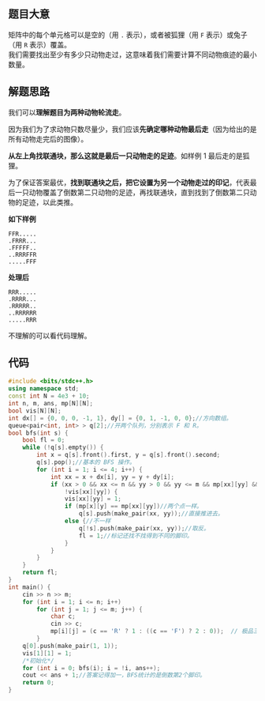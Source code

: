 ## 题目大意

矩阵中的每个单元格可以是空的（用 `.` 表示），或者被狐狸（用 `F` 表示）或兔子（用 `R` 表示）覆盖。\
我们需要找出至少有多少只动物走过，这意味着我们需要计算不同动物痕迹的最小数量。

## 解题思路

我们可以**理解题目为两种动物轮流走**。

因为我们为了求动物只数尽量少，我们应该**先确定哪种动物最后走**（因为给出的是所有动物走完后的图像）。

**从左上角找联通块，那么这就是最后一只动物走的足迹**。如样例 1 最后走的是狐狸。

为了保证答案最优，**找到联通块之后，把它设置为另一个动物走过的印记**，代表最后一只动物覆盖了倒数第二只动物的足迹，再找联通块，直到找到了倒数第二只动物的足迹，以此类推。

**如下样例**

```
FFR.....    
.FRRR...      
.FFFFF..
..RRRFFR      
.....FFF
```

**处理后**

```
RRR.....
.RRRR...
.RRRRR..
..RRRRRR
.....RRR
```

不理解的可以看代码理解。

## 代码

```cpp
#include <bits/stdc++.h>
using namespace std;
const int N = 4e3 + 10;
int n, m, ans, mp[N][N];
bool vis[N][N];
int dx[] = {0, 0, 0, -1, 1}, dy[] = {0, 1, -1, 0, 0};//方向数组。
queue<pair<int, int> > q[2];//开两个队列，分别表示 F 和 R。
bool bfs(int s) {
    bool fl = 0;
    while (!q[s].empty()) {
        int x = q[s].front().first, y = q[s].front().second;
        q[s].pop();//基本的 BFS 操作。
        for (int i = 1; i <= 4; i++) {
            int xx = x + dx[i], yy = y + dy[i];
            if (xx > 0 && xx <= n && yy > 0 && yy <= m && mp[xx][yy] &&
                !vis[xx][yy]) {
                vis[xx][yy] = 1;
                if (mp[x][y] == mp[xx][yy])//两个点一样。
                    q[s].push(make_pair(xx, yy));//直接推进去。
                else {//不一样
                    q[!s].push(make_pair(xx, yy));//取反。
                    fl = 1;//标记还找不找得到不同的脚印。
                }
            }
        }
    }
    return fl;
}
int main() {
    cin >> n >> m;
    for (int i = 1; i <= n; i++)
        for (int j = 1; j <= m; j++) {
            char c;
            cin >> c;
            mp[i][j] = (c == 'R' ? 1 : ((c == 'F') ? 2 : 0));  // 极品三目运算符， 转换为数字方便BFS。
        }
    q[0].push(make_pair(1, 1));
    vis[1][1] = 1;
    /*初始化*/
    for (int i = 0; bfs(i); i = !i, ans++);
    cout << ans + 1;//答案记得加一，BFS统计的是倒数第2个脚印。
    return 0;
}

```
